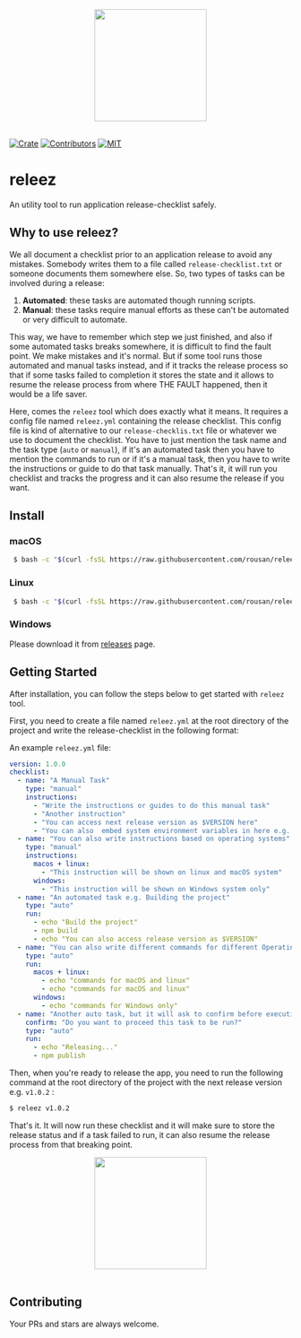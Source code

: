 <div align="center">
  <a href="https://github.com/rousan/releez">
    <img width="200" height="200" src="https://raw.githubusercontent.com/rousan/releez/develop/media/logo.png">
  </a>
  <br />
  <br />
</div>

[![Crate](https://img.shields.io/crates/v/releez.svg)](https://crates.io/crates/releez)
[![Contributors](https://img.shields.io/github/contributors/rousan/releez.svg)](https://github.com/rousan/releez/graphs/contributors)
[![MIT](https://img.shields.io/crates/l/releez.svg)](./LICENSE)


# releez

An utility tool to run application release-checklist safely.

## Why to use releez?

We all document a checklist prior to an application release to avoid any mistakes. Somebody writes them to a file called `release-checklist.txt` or someone documents them somewhere else.
So, two types of tasks can be involved during a release:

1. **Automated**: these tasks are automated though running scripts.
2. **Manual**: these tasks require manual efforts as these can't be automated or very difficult to automate.

This way, we have to remember which step we just finished, and also if some automated tasks breaks somewhere, it is difficult to find the fault point.
We make mistakes and it's normal. But if some tool runs those automated and manual tasks instead, and if it tracks the release process so that if some tasks
failed to completion it stores the state and it allows to resume the release process from where THE FAULT happened, then it would be a life saver.

Here, comes the `releez` tool which does exactly what it means. It requires a config file named `releez.yml` containing the release checklist. This config file is kind of alternative
to our `release-checklis.txt` file or whatever we use to document the checklist. You have to just mention the task name and the task type (`auto` or `manual`), if it's an automated task then
you have to mention the commands to run or if it's a manual task, then you have to write the instructions or guide to do that task manually. That's it, it will run you checklist and tracks
the progress and it can also resume the release if you want.

## Install

### macOS

```sh
 $ bash -c "$(curl -fsSL https://raw.githubusercontent.com/rousan/releez/master/install.sh)"
```

### Linux

```sh
 $ bash -c "$(curl -fsSL https://raw.githubusercontent.com/rousan/releez/master/install.sh)"
```

### Windows

Please download it from [releases](https://github.com/rousan/releez/releases) page.

## Getting Started

After installation, you can follow the steps below to get started with `releez` tool.

First, you need to create a file named `releez.yml` at the root directory of the project and write the release-checklist in the following format:

An example `releez.yml` file:
```yaml
version: 1.0.0
checklist:
  - name: "A Manual Task"
    type: "manual"
    instructions:
      - "Write the instructions or guides to do this manual task"
      - "Another instruction"
      - "You can access next release version as $VERSION here"
      - "You can also  embed system environment variables in here e.g. $USER or $PWD"
  - name: "You can also write instructions based on operating systems"
    type: "manual"
    instructions:
      macos + linux:
        - "This instruction will be shown on linux and macOS system"
      windows:
        - "This instruction will be shown on Windows system only"
  - name: "An automated task e.g. Building the project"
    type: "auto"
    run:
      - echo "Build the project"
      - npm build
      - echo "You can also access release version as $VERSION"
  - name: "You can also write different commands for different Operating Systems"
    type: "auto"
    run:
      macos + linux:
        - echo "commands for macOS and linux"
        - echo "commands for macOS and linux"
      windows:
        - echo "commands for Windows only"
  - name: "Another auto task, but it will ask to confirm before executing commands"
    confirm: "Do you want to proceed this task to be run?"
    type: "auto"
    run:
      - echo "Releasing..."
      - npm publish
```

Then, when you're ready to release the app, you need to run the following command at the root directory of the project with the next release version e.g. `v1.0.2` :

```sh
$ releez v1.0.2
```

That's it. It will now run these checklist and it will make sure to store the release status and if a task failed to run, it can also resume the release process from that breaking point.

<div align="center">
  <a href="https://github.com/rousan/releez">
    <img width="200" height="200" src="https://raw.githubusercontent.com/rousan/releez/develop/media/example.gif">
  </a>
  <br />
  <br />
</div>

## Contributing

Your PRs and stars are always welcome.